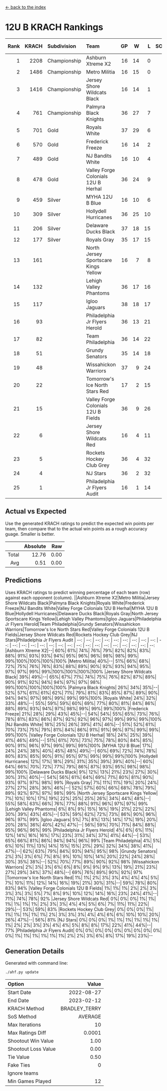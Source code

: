 [<- back to the index](readme.md)
# 12U B KRACH Rankings
Rank|KRACH|Subdivision|Team|GP|W|L|SOW|SOL|T|SoS|Exp Wins|Win Diff
---:|---:|:---|:---|---:|---:|---:|---:|---:|---:|---:|---:|---:
1|2208|Championship|Ashburn Xtreme X2|16|14|0|1|1|0|418|13.7|-1.3
2|1486|Championship|Metro Militia|16|15|0|0|1|0|274|14.0|-1.0
3|1416|Championship|Jersey Shore Wildcats Black|16|14|1|1|0|0|326|13.9|-1.1
4|761|Championship|Palmyra Black Knights|36|27|7|1|1|0|383|27.0|-1.0
5|701|Gold|Royals White|37|29|6|0|2|0|345|28.1|-0.9
6|570|Gold|Frederick Freeze|16|14|2|0|0|0|107|14.0|-0.0
7|489|Gold|NJ Bandits White|16|10|4|1|1|0|419|10.7|-0.3
8|478|Gold|Valley Forge Colonials 12U B Herhal|36|24|9|1|2|0|392|24.5|-0.5
9|459|Silver|MYHA 12U B Blue|16|10|6|0|0|0|410|9.8|-0.2
10|309|Silver|Hollydell Hurricanes|36|25|10|1|0|0|279|26.4|0.4
11|206|Silver|Delaware Ducks Black|37|18|15|3|1|0|333|21.3|0.3
12|177|Silver|Royals Gray|35|17|15|1|2|0|355|18.2|0.2
13|161||North Jersey Sportscare Kings Yellow|16|7|8|1|0|0|526|7.9|-0.1
14|132||Lehigh Valley Phantoms|36|17|16|2|1|0|252|19.6|0.6
15|117||Igloo Jaguars|38|18|17|2|1|0|278|20.7|0.7
16|93||Philadelphia Jr Flyers Herold|36|13|21|1|1|0|296|14.3|0.3
17|82||Team Philadelphia|36|14|22|0|0|0|334|14.5|0.5
18|51||Grundy Senators|35|14|18|0|3|0|283|14.8|0.8
19|48||Wissahickon Warriors|37|9|24|2|2|0|318|11.4|0.4
20|22||Tomorrow's Ice North Stars Red|17|2|15|0|0|0|484|2.0|0.0
21|15||Valley Forge Colonials 12U B Fields|36|9|26|1|0|0|197|10.9|0.9
22|6||Jersey Shore Wildcats Red|16|4|11|0|1|0|280|4.5|0.5
23|5||Rockets Hockey Club Grey|36|4|32|0|0|0|367|4.3|0.3
24|4||NJ Stars|36|2|32|2|0|0|299|4.4|0.4
25|1||Philadelphia Jr Flyers Audit|16|1|14|0|1|0|105|1.1|0.1

## Actual vs Expected
Use the generated KRACH ratings to predict the expected win points per team, then compare that to the actual win points as a rough accuracy guage. Smaller is better.

||Absolute|Raw
|---:|---:|---:
|Total|12.76|0.00
|Avg|0.51|0.00

## Predictions
Uses KRACH ratings to predict winning percentage of each team (row) against each opponent (column).
||Ashburn Xtreme X2|Metro Militia|Jersey Shore Wildcats Black|Palmyra Black Knights|Royals White|Frederick Freeze|NJ Bandits White|Valley Forge Colonials 12U B Herhal|MYHA 12U B Blue|Hollydell Hurricanes|Delaware Ducks Black|Royals Gray|North Jersey Sportscare Kings Yellow|Lehigh Valley Phantoms|Igloo Jaguars|Philadelphia Jr Flyers Herold|Team Philadelphia|Grundy Senators|Wissahickon Warriors|Tomorrow's Ice North Stars Red|Valley Forge Colonials 12U B Fields|Jersey Shore Wildcats Red|Rockets Hockey Club Grey|NJ Stars|Philadelphia Jr Flyers Audit
| --: | --: | --: | --: | --: | --: | --: | --: | --: | --: | --: | --: | --: | --: | --: | --: | --: | --: | --: | --: | --: | --: | --: | --: | --: | --: 
|Ashburn Xtreme X2|--| 60%| 61%| 74%| 76%| 79%| 82%| 82%| 83%| 88%| 91%| 93%| 93%| 94%| 95%| 96%| 96%| 98%| 98%| 99%| 99%|100%|100%|100%|100%
|Metro Militia| 40%|--| 51%| 66%| 68%| 72%| 75%| 76%| 76%| 83%| 88%| 89%| 90%| 92%| 93%| 94%| 95%| 97%| 97%| 99%| 99%|100%|100%|100%|100%
|Jersey Shore Wildcats Black| 39%| 49%|--| 65%| 67%| 71%| 74%| 75%| 76%| 82%| 87%| 89%| 90%| 91%| 92%| 94%| 94%| 97%| 97%| 98%| 99%|100%|100%|100%|100%
|Palmyra Black Knights| 26%| 34%| 35%|--| 52%| 57%| 61%| 61%| 62%| 71%| 79%| 81%| 83%| 85%| 87%| 89%| 90%| 94%| 94%| 97%| 98%| 99%| 99%| 99%|100%
|Royals White| 24%| 32%| 33%| 48%|--| 55%| 59%| 59%| 60%| 69%| 77%| 80%| 81%| 84%| 86%| 88%| 89%| 93%| 94%| 97%| 98%| 99%| 99%| 99%|100%
|Frederick Freeze| 21%| 28%| 29%| 43%| 45%|--| 54%| 54%| 55%| 65%| 73%| 76%| 78%| 81%| 83%| 86%| 87%| 92%| 92%| 96%| 97%| 99%| 99%| 99%|100%
|NJ Bandits White| 18%| 25%| 26%| 39%| 41%| 46%|--| 51%| 52%| 61%| 70%| 73%| 75%| 79%| 81%| 84%| 86%| 91%| 91%| 96%| 97%| 99%| 99%| 99%|100%
|Valley Forge Colonials 12U B Herhal| 18%| 24%| 25%| 39%| 41%| 46%| 49%|--| 51%| 61%| 70%| 73%| 75%| 78%| 80%| 84%| 85%| 90%| 91%| 96%| 97%| 99%| 99%| 99%|100%
|MYHA 12U B Blue| 17%| 24%| 24%| 38%| 40%| 45%| 48%| 49%|--| 60%| 69%| 72%| 74%| 78%| 80%| 83%| 85%| 90%| 91%| 95%| 97%| 99%| 99%| 99%|100%
|Hollydell Hurricanes| 12%| 17%| 18%| 29%| 31%| 35%| 39%| 39%| 40%|--| 60%| 64%| 66%| 70%| 72%| 77%| 79%| 86%| 87%| 93%| 95%| 98%| 98%| 99%|100%
|Delaware Ducks Black|  9%| 12%| 13%| 21%| 23%| 27%| 30%| 30%| 31%| 40%|--| 54%| 56%| 61%| 64%| 69%| 71%| 80%| 81%| 90%| 93%| 97%| 97%| 98%| 99%
|Royals Gray|  7%| 11%| 11%| 19%| 20%| 24%| 27%| 27%| 28%| 36%| 46%|--| 52%| 57%| 60%| 66%| 68%| 78%| 79%| 89%| 92%| 97%| 97%| 98%| 99%
|North Jersey Sportscare Kings Yellow|  7%| 10%| 10%| 17%| 19%| 22%| 25%| 25%| 26%| 34%| 44%| 48%|--| 55%| 58%| 63%| 66%| 76%| 77%| 88%| 91%| 96%| 97%| 97%| 99%
|Lehigh Valley Phantoms|  6%|  8%|  9%| 15%| 16%| 19%| 21%| 22%| 22%| 30%| 39%| 43%| 45%|--| 53%| 59%| 62%| 72%| 73%| 86%| 90%| 96%| 96%| 97%| 99%
|Igloo Jaguars|  5%|  7%|  8%| 13%| 14%| 17%| 19%| 20%| 20%| 28%| 36%| 40%| 42%| 47%|--| 56%| 59%| 70%| 71%| 84%| 88%| 95%| 96%| 96%| 99%
|Philadelphia Jr Flyers Herold|  4%|  6%|  6%| 11%| 12%| 14%| 16%| 16%| 17%| 23%| 31%| 34%| 37%| 41%| 44%|--| 53%| 65%| 66%| 81%| 86%| 94%| 94%| 96%| 99%
|Team Philadelphia|  4%|  5%|  6%| 10%| 11%| 13%| 14%| 15%| 15%| 21%| 29%| 32%| 34%| 38%| 41%| 47%|--| 62%| 63%| 79%| 84%| 93%| 94%| 95%| 98%
|Grundy Senators|  2%|  3%|  3%|  6%|  7%|  8%|  9%| 10%| 10%| 14%| 20%| 22%| 24%| 28%| 30%| 35%| 38%|--| 52%| 70%| 77%| 89%| 90%| 92%| 98%
|Wissahickon Warriors|  2%|  3%|  3%|  6%|  6%|  8%|  9%|  9%|  9%| 13%| 19%| 21%| 23%| 27%| 29%| 34%| 37%| 48%|--| 69%| 76%| 89%| 90%| 92%| 97%
|Tomorrow's Ice North Stars Red|  1%|  1%|  2%|  3%|  3%|  4%|  4%|  4%|  5%|  7%| 10%| 11%| 12%| 14%| 16%| 19%| 21%| 30%| 31%|--| 59%| 78%| 80%| 83%| 94%
|Valley Forge Colonials 12U B Fields|  1%|  1%|  1%|  2%|  2%|  3%|  3%|  3%|  3%|  5%|  7%|  8%|  9%| 10%| 12%| 14%| 16%| 23%| 24%| 41%|--| 71%| 74%| 78%| 92%
|Jersey Shore Wildcats Red|  0%|  0%|  0%|  1%|  1%|  1%|  1%|  1%|  1%|  2%|  3%|  3%|  4%|  4%|  5%|  6%|  7%| 11%| 11%| 22%| 29%|--| 53%| 59%| 83%
|Rockets Hockey Club Grey|  0%|  0%|  0%|  1%|  1%|  1%|  1%|  1%|  1%|  2%|  3%|  3%|  3%|  4%|  4%|  6%|  6%| 10%| 10%| 20%| 26%| 47%|--| 56%| 81%
|NJ Stars|  0%|  0%|  0%|  1%|  1%|  1%|  1%|  1%|  1%|  1%|  2%|  2%|  3%|  3%|  4%|  4%|  5%|  8%|  8%| 17%| 22%| 41%| 44%|--| 77%
|Philadelphia Jr Flyers Audit|  0%|  0%|  0%|  0%|  0%|  0%|  0%|  0%|  0%|  0%|  1%|  1%|  1%|  1%|  1%|  1%|  2%|  2%|  3%|  6%|  8%| 17%| 19%| 23%|--

## Generation Details

Generated with command line:
```
./ahf.py update
```

| Option | Value |
| :----- | ----: |
| Start Date | 2022-08-27 |
| End Date | 2023-02-12 |
| KRACH Method | BRADLEY_TERRY |
| SoS Method | AVERAGE |
| Max Iterations | 10 |
| Max Ratings Diff | 0.0001 |
| Shootout Win Value | 1.00 |
| Shootout Loss Value | 0.00 |
| Tie Value | 0.50 |
| Fake Ties | 0 |
| Ignore teams |  |
| Min Games Played | 12 |

